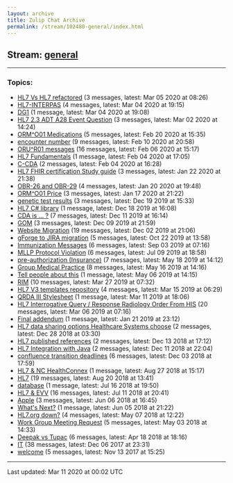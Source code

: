 ```yaml
---
layout: archive
title: Zulip Chat Archive
permalink: /stream/102480-general/index.html
---
```


## Stream: [general](https://hl7webmaster.github.io/zulip-hl7-org/stream/102480-general/index.html)
---

### Topics:

* [HL7 Vs HL7 refactored](topic/HL7.20Vs.20HL7.20refactored.html) (3 messages, latest: Mar 05 2020 at 08:26)
* [HL7-INTERPAS](topic/HL7-INTERPAS.html) (4 messages, latest: Mar 04 2020 at 19:15)
* [DG1](topic/DG1.html) (1 message, latest: Mar 04 2020 at 19:08)
* [HL7 2.3 ADT A28 Event Question](topic/HL7.202.2E3.20ADT.20A28.20Event.20Question.html) (3 messages, latest: Mar 02 2020 at 14:24)
* [ORM^O01 Medications](topic/ORM.5EO01.20Medications.html) (5 messages, latest: Feb 20 2020 at 15:35)
* [encounter number](topic/encounter.20number.html) (9 messages, latest: Feb 10 2020 at 20:58)
* [ORU^R01 messages](topic/ORU.5ER01.20messages.html) (16 messages, latest: Feb 06 2020 at 15:17)
* [HL7 Fundamentals](topic/HL7.20Fundamentals.html) (1 message, latest: Feb 04 2020 at 17:05)
* [C-CDA](topic/C-CDA.html) (2 messages, latest: Feb 04 2020 at 16:28)
* [HL7 FHIR certification Study guide](topic/HL7.20FHIR.20certification.20Study.20guide.html) (3 messages, latest: Jan 22 2020 at 21:38)
* [OBR-26 and OBR-29](topic/OBR-26.20and.20OBR-29.html) (4 messages, latest: Jan 20 2020 at 19:48)
* [ORM^O01 Price](topic/ORM.5EO01.20Price.html) (3 messages, latest: Jan 17 2020 at 21:22)
* [genetic test results](topic/genetic.20test.20results.html) (3 messages, latest: Dec 19 2019 at 15:33)
* [HL7 C# library](topic/HL7.20C.23.20library.html) (1 message, latest: Dec 18 2019 at 16:08)
* [CDA is ... ?](topic/CDA.20is.20.2E.2E.2E.20.3F.html) (7 messages, latest: Dec 11 2019 at 16:14)
* [GOM](topic/GOM.html) (3 messages, latest: Dec 09 2019 at 21:59)
* [Website Migration](topic/Website.20Migration.html) (19 messages, latest: Dec 02 2019 at 21:06)
* [gForge to JIRA migration](topic/gForge.20to.20JIRA.20migration.html) (5 messages, latest: Oct 22 2019 at 13:58)
* [Immunization Messages](topic/Immunization.20Messages.html) (6 messages, latest: Sep 03 2019 at 07:16)
* [MLLP Protocol Violation](topic/MLLP.20Protocol.20Violation.html) (6 messages, latest: Jul 09 2019 at 18:58)
* [pre-authorization (Insurance)](topic/pre-authorization.20(Insurance).html) (7 messages, latest: May 18 2019 at 14:12)
* [Group Medical Practice](topic/Group.20Medical.20Practice.html) (8 messages, latest: May 16 2019 at 14:16)
* [Tell people about this](topic/Tell.20people.20about.20this.html) (1 message, latest: May 06 2019 at 14:15)
* [RIM](topic/RIM.html) (10 messages, latest: Mar 27 2019 at 07:32)
* [HL7 V3 templates repository](topic/HL7.20V3.20templates.20repository.html) (4 messages, latest: Mar 15 2019 at 06:29)
* [QRDA III Stylesheet](topic/QRDA.20III.20Stylesheet.html) (1 message, latest: Mar 11 2019 at 18:06)
* [HL7 Interrogative Query / Response  Radiology Order From HIS](topic/HL7.20Interrogative.20Query.20.2F.20Response.20.20Radiology.20Order.20From.20HIS.html) (20 messages, latest: Mar 06 2019 at 07:16)
* [Final addendum](topic/Final.20addendum.html) (1 message, latest: Jan 21 2019 at 23:12)
* [HL7 data sharing options Healthcare Systems choose](topic/HL7.20data.20sharing.20options.20Healthcare.20Systems.20choose.html) (2 messages, latest: Dec 28 2018 at 03:30)
* [HL7 published references](topic/HL7.20published.20references.html) (2 messages, latest: Dec 13 2018 at 17:12)
* [HL7 Integration with Java](topic/HL7.20Integration.20with.20Java.html) (2 messages, latest: Dec 11 2018 at 22:04)
* [confluence transition deadlines](topic/confluence.20transition.20deadlines.html) (6 messages, latest: Dec 03 2018 at 17:59)
* [HL7 & NC HealthConnex](topic/HL7.20.26.20NC.20HealthConnex.html) (1 message, latest: Aug 27 2018 at 15:17)
* [HL7](topic/HL7.html) (19 messages, latest: Aug 20 2018 at 13:41)
* [database](topic/database.html) (1 message, latest: Jul 16 2018 at 19:50)
* [HL7 & EVV](topic/HL7.20.26.20EVV.html) (16 messages, latest: Jul 11 2018 at 20:41)
* [Apple](topic/Apple.html) (3 messages, latest: Jun 06 2018 at 16:45)
* [What's Next?](topic/What's.20Next.3F.html) (1 message, latest: Jun 05 2018 at 21:22)
* [HL7.org down?](topic/HL7.2Eorg.20down.3F.html) (4 messages, latest: May 07 2018 at 12:22)
* [Work Group Meeting Request](topic/Work.20Group.20Meeting.20Request.html) (5 messages, latest: May 03 2018 at 14:33)
* [Deepak vs Tupac](topic/Deepak.20vs.20Tupac.html) (6 messages, latest: Apr 18 2018 at 18:16)
* [IT](topic/IT.html) (38 messages, latest: Dec 06 2017 at 23:31)
* [welcome](topic/welcome.html) (5 messages, latest: Nov 13 2017 at 15:25)

<hr><p>Last updated: Mar 11 2020 at 00:02 UTC</p>